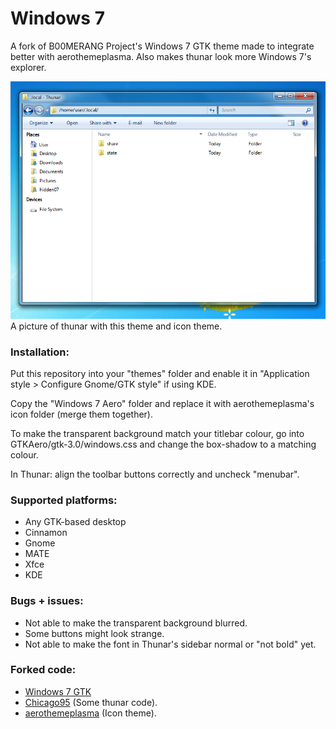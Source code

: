 # Windows 7
A fork of B00MERANG Project's Windows 7 GTK theme made to integrate better with aerothemeplasma. Also makes thunar look more Windows 7's explorer.

<img src="screenshots/save.png" alt="Desktop"/>
A picture of thunar with this theme and icon theme.

### Installation:
Put this repository into your "themes" folder and enable it in "Application style > Configure Gnome/GTK style" if using KDE.

Copy the "Windows 7 Aero" folder and replace it with aerothemeplasma's icon folder (merge them together).

To make the transparent background match your titlebar colour, go into GTKAero/gtk-3.0/windows.css
and change the box-shadow to a matching colour.

In Thunar: align the toolbar buttons correctly and uncheck "menubar".

### Supported platforms:
- Any GTK-based desktop
- Cinnamon
- Gnome
- MATE
- Xfce
- KDE

### Bugs + issues:
- Not able to make the transparent background blurred.
- Some buttons might look strange.
- Not able to make the font in Thunar's sidebar normal or "not bold" yet.

### Forked code:
- [Windows 7 GTK](https://github.com/B00merang-Project/Windows-7)
- [Chicago95](https://github.com/grassmunk/chicago95) (Some thunar code).
- [aerothemeplasma](https://gitgud.io/wackyideas/aerothemeplasma/) (Icon theme).
